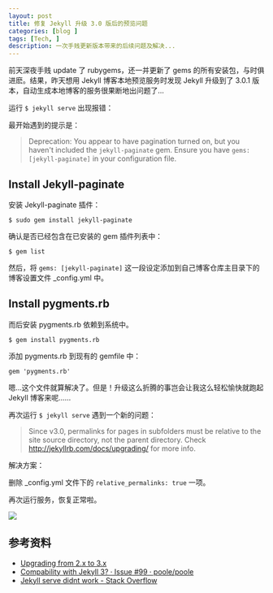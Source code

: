 ```yaml
---
layout: post
title: 修复 Jekyll 升级 3.0 版后的预览问题
categories: [blog ]
tags: [Tech, ]
description: 一次手贱更新版本带来的后续问题及解决...
---
```


前天深夜手贱 update 了 rubygems，还一并更新了 gems 的所有安装包，与时俱进麽。结果，昨天想用 Jekyll 博客本地预览服务时发现 Jekyll 升级到了 3.0.1 版本，自动生成本地博客的服务很果断地出问题了...


运行 ```$ jekyll serve``` 出现报错：

最开始遇到的提示是：

> Deprecation: You appear to have pagination turned on, but you haven't included the `jekyll-paginate` gem. Ensure you have `gems: [jekyll-paginate]` in your configuration file.

## Install Jekyll-paginate

安装 Jekyll-paginate 插件：

```
$ sudo gem install jekyll-paginate
```

确认是否已经包含在已安装的 gem 插件列表中：

```
$ gem list
```

然后，将 `gems: [jekyll-paginate]` 这一段设定添加到自己博客仓库主目录下的博客设置文件 _config.yml 中。

## Install pygments.rb

而后安装 pygments.rb 依赖到系统中。

```
$ gem install pygments.rb
```

添加 pygments.rb 到现有的 gemfile 中：

```
gem 'pygments.rb'
```

嗯...这个文件就算解决了。但是！升级这么折腾的事岂会让我这么轻松愉快就跑起 Jekyll 博客来呢……

再次运行 ```$ jekyll serve``` 遇到一个新的问题：

> Since v3.0, permalinks for pages in subfolders must be relative to the site source directory, not the parent directory. Check http://jekyllrb.com/docs/upgrading/ for more info.

解决方案：

删除 _config.yml 文件下的 `relative_permalinks: true` 一项。  

再次运行服务，恢复正常啦。

![](http://dreamofbook.qiniudn.com/Blog.Jekyll.Run.The.Serve.png)


## 参考资料
* [Upgrading from 2.x to 3.x](http://jekyllrb.com/docs/upgrading/2-to-3/)
* [Compability with Jekyll 3? · Issue #99 · poole/poole](https://github.com/poole/poole/issues/99)
* [Jekyll serve didnt work - Stack Overflow](http://stackoverflow.com/questions/33439019/jekyll-serve-didnt-work)